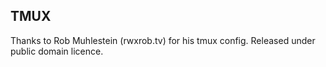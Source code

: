 ## TMUX

Thanks to Rob Muhlestein (rwxrob.tv) for his tmux config.
Released under public domain licence.
